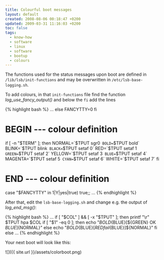 ```yaml
---
title: Colourful boot messages
layout: default
created: 2008-08-06 00:18:47 +0200
updated: 2009-03-31 11:16:03 +0200
toc: false
tags:
  - know-how
  - software
  - linux
  - software
  - bootup
  - colours
---
```

The functions used for the status messages upon boot are defined in `/lib/lsb/init-functions` and may be overwritten
in `/etc/lsb-base-logging.sh`.

To add colours, in that `init-functions` file find the function *log_use_fancy_output()* and below the `fi` add the lines

{% highlight bash %}
…
else
    FANCYTTY=0
fi
# BEGIN --- colour definition
if [ -n "$TERM" ]; then
    NORMAL=`$TPUT sgr0`
    BOLD=`$TPUT bold`
    BLINK=`$TPUT blink`
    BLACK=`$TPUT setaf 0`
    RED=`$TPUT setaf 1`
    GREEN=`$TPUT setaf 2`
    YELLOW=`$TPUT setaf 3`
    BLUE=`$TPUT setaf 4`
    MAGENTA=`$TPUT setaf 5`
    CYAN=`$TPUT setaf 6`
    WHITE=`$TPUT setaf 7`
fi
# END --- colour definition
case "$FANCYTTY" in
    1|Y|yes|true)   true;;
    …
{% endhighlight %}

After that, edit the `lsb-base-logging.sh` and change e.g. the output of *log_end_msg()*:

{% highlight bash %}
    …
    if [ "$COL" ] && [ -x "$TPUT" ]; then
        printf "\r"
        $TPUT hpa $COL
        if [ "$1" -eq 0 ]; then
            echo "${BOLD}${BLUE}[${GREEN} OK ${BLUE}]${NORMAL}"
        else
            echo "${BOLD}${BLUE}[${RED}fail${BLUE}]${NORMAL}"
        fi
    else
    …
{% endhighlight %}

Your next boot will look like this:

![]({{ site.url }}/assets/colorboot.png)

